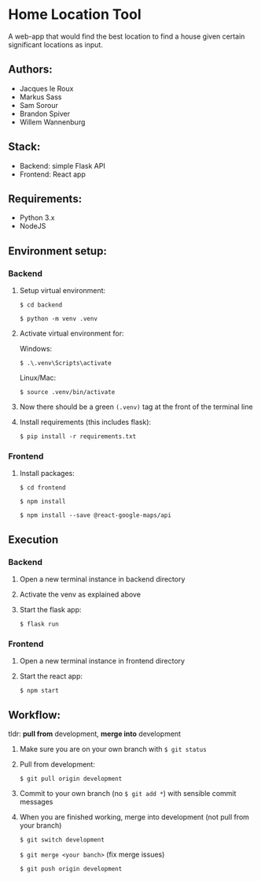 # Home Location Tool

A web-app that would find the best location to find a house given certain significant locations as input.

## Authors:

- Jacques le Roux
- Markus Sass
- Sam Sorour
- Brandon Spiver
- Willem Wannenburg

## Stack:

- Backend: simple Flask API
- Frontend: React app

## Requirements:

- Python 3.x
- NodeJS

## Environment setup:

### Backend

1. Setup virtual environment:

   `$ cd backend`

   `$ python -m venv .venv`

1. Activate virtual environment for:

   Windows:

   `$ .\.venv\Scripts\activate`

   Linux/Mac:

   `$ source .venv/bin/activate`

1. Now there should be a green `(.venv)` tag at the front of the terminal line
1. Install requirements (this includes flask):

   `$ pip install -r requirements.txt`

### Frontend

1. Install packages:

   `$ cd frontend`

   `$ npm install`

   `$ npm install --save @react-google-maps/api`

## Execution

### Backend

1. Open a new terminal instance in backend directory
2. Activate the venv as explained above
3. Start the flask app:

   `$ flask run`

### Frontend

1. Open a new terminal instance in frontend directory
2. Start the react app:

   `$ npm start`

## Workflow:

tldr: <b>pull from</b> development, <b>merge into</b> development

1. Make sure you are on your own branch with `$ git status`
1. Pull from development:

   `$ git pull origin development`

1. Commit to your own branch (no `$ git add *`) with sensible commit messages
1. When you are finished working, merge into development (not pull from your branch)

   `$ git switch development`

   `$ git merge <your banch>` (fix merge issues)

   `$ git push origin development`
